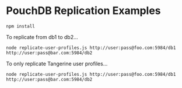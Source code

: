 # PouchDB Replication Examples

```
npm install
```

To replicate from db1 to db2...
```
node replicate-user-profiles.js http://user:pass@foo.com:5984/db1 http://user:pass@bar.com:5984/db2
```

To only replicate Tangerine user profiles...
```
node replicate-user-profiles.js http://user:pass@foo.com:5984/db1 http://user:pass@bar.com:5984/db2
```
